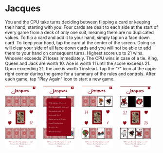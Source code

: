 # Jacques
You and the CPU take turns deciding between flipping a card or keeping their hand, starting with you. 
Four cards are dealt to each side at the start of every game from a deck of only one suit, meaning there are no duplicated values.
To flip a card and add it to your hand, simply tap on a face down card.
To keep your hand, tap the card at the center of the screen. Doing so will clear your side of all face down cards and you will not be able to add them to your hand on consequent turns.
Highest score up to 21 wins.
Whoever exceeds 21 loses immediately.
The CPU wins in case of a tie.
King, Queen and Jack are worth 10.
Ace is worth 11 until the score exceeds 21. Upon exceeding 21, the ace is worth 1 instead.
Tap the "?" icon at the upper right corner during the game for a summary of the rules and controls.
After each game, tap "Play Again" icon to start a new game.

<pre>
<img src="https://github.com/daniel-sm-yu/Jacques/blob/master/JacquesGamePhotos/JacquesInitial.jpg" width="20%">   <img src="https://github.com/daniel-sm-yu/Jacques/blob/master/JacquesGamePhotos/JacquesInstructions.jpg" width="20%">   <img src="https://github.com/daniel-sm-yu/Jacques/blob/master/JacquesGamePhotos/JacquesMidgame.jpg" width="20%">   <img src="https://github.com/daniel-sm-yu/Jacques/blob/master/JacquesGamePhotos/JacquesMidgame2.jpg" width="20%">   <img src="https://github.com/daniel-sm-yu/Jacques/blob/master/JacquesGamePhotos/JacquesGameOver.jpg" width="20%">
</pre>
